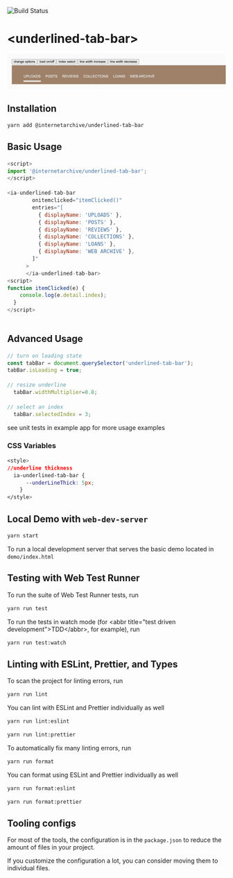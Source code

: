 ![Build Status](https://github.com/internetarchive/iaux-underlined-tab-bar/actions/workflows/ci.yml/badge.svg)

# \<underlined-tab-bar>

![Underline Tab Bar](img/underline.png "Underline Tab Bar")

## Installation

```bash
yarn add @internetarchive/underlined-tab-bar
```
## Basic Usage

```js
<script>
import '@internetarchive/underlined-tab-bar';
</script>

<ia-underlined-tab-bar
        onitemclicked="itemClicked()"
        entries="[
          { displayName: 'UPLOADS' },
          { displayName: 'POSTS' },
          { displayName: 'REVIEWS' },
          { displayName: 'COLLECTIONS' },
          { displayName: 'LOANS' },
          { displayName: 'WEB ARCHIVE' },
        ]"
      >
      </ia-underlined-tab-bar>
<script>      
function itemClicked(e) {
    console.log(e.detail.index);
  }
</script>
  
```

## Advanced Usage
```js
// turn on loading state
const tabBar = document.querySelector('underlined-tab-bar');
tabBar.isLoading = true;

// resize underline
  tabBar.widthMultiplier=0.8;

// select an index
  tabBar.selectedIndex = 3;

```

see unit tests in example app for more usage examples

### CSS Variables
```css
<style>
//underline thickness
  ia-underlined-tab-bar {
      --underLineThick: 5px;
    }
</style>
```

## Local Demo with `web-dev-server`
```bash
yarn start
```
To run a local development server that serves the basic demo located in `demo/index.html`

## Testing with Web Test Runner
To run the suite of Web Test Runner tests, run
```bash
yarn run test
```

To run the tests in watch mode (for &lt;abbr title=&#34;test driven development&#34;&gt;TDD&lt;/abbr&gt;, for example), run

```bash
yarn run test:watch
```

## Linting with ESLint, Prettier, and Types
To scan the project for linting errors, run
```bash
yarn run lint
```

You can lint with ESLint and Prettier individually as well
```bash
yarn run lint:eslint
```
```bash
yarn run lint:prettier
```

To automatically fix many linting errors, run
```bash
yarn run format
```

You can format using ESLint and Prettier individually as well
```bash
yarn run format:eslint
```
```bash
yarn run format:prettier
```

## Tooling configs

For most of the tools, the configuration is in the `package.json` to reduce the amount of files in your project.

If you customize the configuration a lot, you can consider moving them to individual files.
